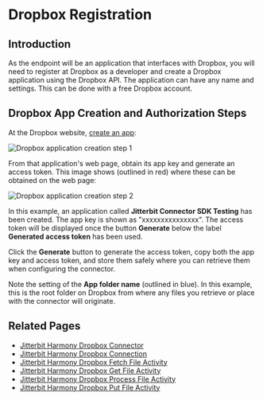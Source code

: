 # Dropbox Registration

## Introduction

As the endpoint will be an application that interfaces with Dropbox, you will need to register at Dropbox as a
developer and create a Dropbox application using the Dropbox API. The application can have any name and settings.
This can be done with a free Dropbox account.

## Dropbox App Creation and Authorization Steps

At the Dropbox website, [create an app](https://www.dropbox.com/developers/apps/create):

![Dropbox application creation step 1](./assets/dropbox-app-configuration-1.png)

From that application's web page, obtain its app key and generate an access token. This image shows (outlined in
red) where these can be obtained on the web page:

![Dropbox application creation step 2](./assets/dropbox-app-configuration-2.png)

In this example, an application called **Jitterbit Connector SDK Testing** has been created. The app key is shown as
"xxxxxxxxxxxxxxx". The access token will be displayed once the button **Generate** below the label **Generated
access token** has been used.

Click the **Generate** button to generate the access token, copy both the app key and access token, and store them
safely where you can retrieve them when configuring the connector.

Note the setting of the **App folder name** (outlined in blue). In this example, this is the root folder on Dropbox
from where any files you retrieve or place with the connector will originate.


## Related Pages

- [Jitterbit Harmony Dropbox Connector](./index.md)
- [Jitterbit Harmony Dropbox Connection](./connection.md)
- [Jitterbit Harmony Dropbox Fetch File Activity](./fetch-file-activity.md)
- [Jitterbit Harmony Dropbox Get File Activity](./get-file-activity.md)
- [Jitterbit Harmony Dropbox Process File Activity](./process-file-activity.md)
- [Jitterbit Harmony Dropbox Put File Activity](./put-file-activity.md)
